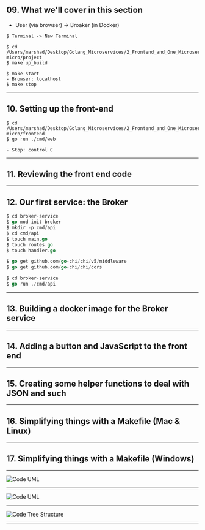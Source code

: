 ## 09. What we'll cover in this section
* User (via browser) -> Broaker (in Docker)
  
```
$ Terminal -> New Terminal

$ cd /Users/marshad/Desktop/Golang_Microservices/2_Frontend_and_One_Microservice/go-micro/project
$ make up_build

$ make start
- Browser: localhost
$ make stop
```

***

## 10. Setting up the front-end
```
$ cd /Users/marshad/Desktop/Golang_Microservices/2_Frontend_and_One_Microservice/go-micro/frontend
$ go run ./cmd/web

- Stop: control C
```

***

## 11. Reviewing the front end code

***

## 12. Our first service: the Broker
```go
$ cd broker-service
$ go mod init broker
$ mkdir -p cmd/api
$ cd cmd/api
$ touch main.go
$ touch routes.go
$ touch handler.go
```

```go
$ go get github.com/go-chi/chi/v5/middleware
$ go get github.com/go-chi/chi/cors
```

```go
$ cd broker-service
$ go run ./cmd/api
```

***

## 13. Building a docker image for the Broker service

***

## 14. Adding a button and JavaScript to the front end

***

## 15. Creating some helper functions to deal with JSON and such

***

## 16. Simplifying things with a Makefile (Mac & Linux)

***

## 17. Simplifying things with a Makefile (Windows)

***

![Code UML](https://github.com/muarshad01/Microservices-in-Go/blob/main/images/input-output.png)

***

![Code UML](https://github.com/muarshad01/Microservices-in-Go/blob/main/images/broker-code-uml.png)

***

![Code Tree Structure](https://github.com/muarshad01/Microservices-in-Go/blob/main/images/code_tree.png)

***
